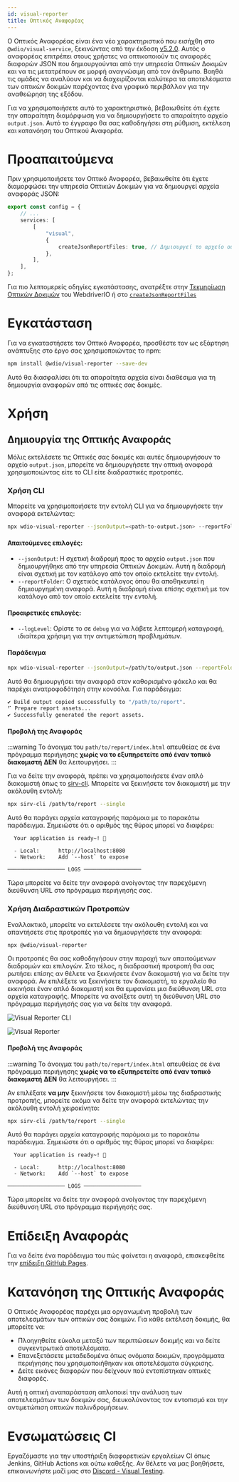 ```yaml
---
id: visual-reporter
title: Οπτικός Αναφορέας
---
```


Ο Οπτικός Αναφορέας είναι ένα νέο χαρακτηριστικό που εισήχθη στο `@wdio/visual-service`, ξεκινώντας από την έκδοση [v5.2.0](https://github.com/webdriverio/visual-testing/releases/tag/%40wdio%2Fvisual-service%405.2.0). Αυτός ο αναφορέας επιτρέπει στους χρήστες να οπτικοποιούν τις αναφορές διαφορών JSON που δημιουργούνται από την υπηρεσία Οπτικών Δοκιμών και να τις μετατρέπουν σε μορφή αναγνώσιμη από τον άνθρωπο. Βοηθά τις ομάδες να αναλύουν και να διαχειρίζονται καλύτερα τα αποτελέσματα των οπτικών δοκιμών παρέχοντας ένα γραφικό περιβάλλον για την αναθεώρηση της εξόδου.

Για να χρησιμοποιήσετε αυτό το χαρακτηριστικό, βεβαιωθείτε ότι έχετε την απαραίτητη διαμόρφωση για να δημιουργήσετε το απαραίτητο αρχείο `output.json`. Αυτό το έγγραφο θα σας καθοδηγήσει στη ρύθμιση, εκτέλεση και κατανόηση του Οπτικού Αναφορέα.

# Προαπαιτούμενα

Πριν χρησιμοποιήσετε τον Οπτικό Αναφορέα, βεβαιωθείτε ότι έχετε διαμορφώσει την υπηρεσία Οπτικών Δοκιμών για να δημιουργεί αρχεία αναφοράς JSON:

```ts
export const config = {
    // ...
    services: [
        [
            "visual",
            {
                createJsonReportFiles: true, // Δημιουργεί το αρχείο output.json
            },
        ],
    ],
};
```

Για πιο λεπτομερείς οδηγίες εγκατάστασης, ανατρέξτε στην [Τεκμηρίωση Οπτικών Δοκιμών](./) του WebdriverIO ή στο [`createJsonReportFiles`](./service-options.md#createjsonreportfiles-new)

# Εγκατάσταση

Για να εγκαταστήσετε τον Οπτικό Αναφορέα, προσθέστε τον ως εξάρτηση ανάπτυξης στο έργο σας χρησιμοποιώντας το npm:

```bash
npm install @wdio/visual-reporter --save-dev
```

Αυτό θα διασφαλίσει ότι τα απαραίτητα αρχεία είναι διαθέσιμα για τη δημιουργία αναφορών από τις οπτικές σας δοκιμές.

# Χρήση

## Δημιουργία της Οπτικής Αναφοράς

Μόλις εκτελέσετε τις Οπτικές σας δοκιμές και αυτές δημιουργήσουν το αρχείο `output.json`, μπορείτε να δημιουργήσετε την οπτική αναφορά χρησιμοποιώντας είτε το CLI είτε διαδραστικές προτροπές.

### Χρήση CLI

Μπορείτε να χρησιμοποιήσετε την εντολή CLI για να δημιουργήσετε την αναφορά εκτελώντας:

```bash
npx wdio-visual-reporter --jsonOutput=<path-to-output.json> --reportFolder=<path-to-store-report> --logLevel=debug
```

#### Απαιτούμενες επιλογές:

-   `--jsonOutput`: Η σχετική διαδρομή προς το αρχείο `output.json` που δημιουργήθηκε από την υπηρεσία Οπτικών Δοκιμών. Αυτή η διαδρομή είναι σχετική με τον κατάλογο από τον οποίο εκτελείτε την εντολή.
-   `--reportFolder`: Ο σχετικός κατάλογος όπου θα αποθηκευτεί η δημιουργημένη αναφορά. Αυτή η διαδρομή είναι επίσης σχετική με τον κατάλογο από τον οποίο εκτελείτε την εντολή.

#### Προαιρετικές επιλογές:

-   `--logLevel`: Ορίστε το σε `debug` για να λάβετε λεπτομερή καταγραφή, ιδιαίτερα χρήσιμη για την αντιμετώπιση προβλημάτων.

#### Παράδειγμα

```bash
npx wdio-visual-reporter --jsonOutput=/path/to/output.json --reportFolder=/path/to/report --logLevel=debug
```

Αυτό θα δημιουργήσει την αναφορά στον καθορισμένο φάκελο και θα παρέχει ανατροφοδότηση στην κονσόλα. Για παράδειγμα:

```bash
✔ Build output copied successfully to "/path/to/report".
⠋ Prepare report assets...
✔ Successfully generated the report assets.
```

#### Προβολή της Αναφοράς

:::warning
Το άνοιγμα του `path/to/report/index.html` απευθείας σε ένα πρόγραμμα περιήγησης **χωρίς να το εξυπηρετείτε από έναν τοπικό διακομιστή** **ΔΕΝ** θα λειτουργήσει.
:::

Για να δείτε την αναφορά, πρέπει να χρησιμοποιήσετε έναν απλό διακομιστή όπως το [sirv-cli](https://www.npmjs.com/package/sirv-cli). Μπορείτε να ξεκινήσετε τον διακομιστή με την ακόλουθη εντολή:

```bash
npx sirv-cli /path/to/report --single
```

Αυτό θα παράγει αρχεία καταγραφής παρόμοια με το παρακάτω παράδειγμα. Σημειώστε ότι ο αριθμός της θύρας μπορεί να διαφέρει:

```logs
  Your application is ready~! 🚀

  - Local:      http://localhost:8080
  - Network:    Add `--host` to expose

────────────────── LOGS ──────────────────
```

Τώρα μπορείτε να δείτε την αναφορά ανοίγοντας την παρεχόμενη διεύθυνση URL στο πρόγραμμα περιήγησής σας.

### Χρήση Διαδραστικών Προτροπών

Εναλλακτικά, μπορείτε να εκτελέσετε την ακόλουθη εντολή και να απαντήσετε στις προτροπές για να δημιουργήσετε την αναφορά:

```bash
npx @wdio/visual-reporter
```

Οι προτροπές θα σας καθοδηγήσουν στην παροχή των απαιτούμενων διαδρομών και επιλογών. Στο τέλος, η διαδραστική προτροπή θα σας ρωτήσει επίσης αν θέλετε να ξεκινήσετε έναν διακομιστή για να δείτε την αναφορά. Αν επιλέξετε να ξεκινήσετε τον διακομιστή, το εργαλείο θα εκκινήσει έναν απλό διακομιστή και θα εμφανίσει μια διεύθυνση URL στα αρχεία καταγραφής. Μπορείτε να ανοίξετε αυτή τη διεύθυνση URL στο πρόγραμμα περιήγησής σας για να δείτε την αναφορά.

![Visual Reporter CLI](/img/visual/cli-screen-recording.gif)

![Visual Reporter](/img/visual/visual-reporter.gif)

#### Προβολή της Αναφοράς

:::warning
Το άνοιγμα του `path/to/report/index.html` απευθείας σε ένα πρόγραμμα περιήγησης **χωρίς να το εξυπηρετείτε από έναν τοπικό διακομιστή** **ΔΕΝ** θα λειτουργήσει.
:::

Αν επιλέξατε **να μην** ξεκινήσετε τον διακομιστή μέσω της διαδραστικής προτροπής, μπορείτε ακόμα να δείτε την αναφορά εκτελώντας την ακόλουθη εντολή χειροκίνητα:

```bash
npx sirv-cli /path/to/report --single
```

Αυτό θα παράγει αρχεία καταγραφής παρόμοια με το παρακάτω παράδειγμα. Σημειώστε ότι ο αριθμός της θύρας μπορεί να διαφέρει:

```logs
  Your application is ready~! 🚀

  - Local:      http://localhost:8080
  - Network:    Add `--host` to expose

────────────────── LOGS ──────────────────
```

Τώρα μπορείτε να δείτε την αναφορά ανοίγοντας την παρεχόμενη διεύθυνση URL στο πρόγραμμα περιήγησής σας.

# Επίδειξη Αναφοράς

Για να δείτε ένα παράδειγμα του πώς φαίνεται η αναφορά, επισκεφθείτε την [επίδειξη GitHub Pages](https://webdriverio.github.io/visual-testing/).

# Κατανόηση της Οπτικής Αναφοράς

Ο Οπτικός Αναφορέας παρέχει μια οργανωμένη προβολή των αποτελεσμάτων των οπτικών σας δοκιμών. Για κάθε εκτέλεση δοκιμής, θα μπορείτε να:

-   Πλοηγηθείτε εύκολα μεταξύ των περιπτώσεων δοκιμής και να δείτε συγκεντρωτικά αποτελέσματα.
-   Επανεξετάσετε μεταδεδομένα όπως ονόματα δοκιμών, προγράμματα περιήγησης που χρησιμοποιήθηκαν και αποτελέσματα σύγκρισης.
-   Δείτε εικόνες διαφορών που δείχνουν πού εντοπίστηκαν οπτικές διαφορές.

Αυτή η οπτική αναπαράσταση απλοποιεί την ανάλυση των αποτελεσμάτων των δοκιμών σας, διευκολύνοντας τον εντοπισμό και την αντιμετώπιση οπτικών παλινδρομήσεων.

# Ενσωματώσεις CI

Εργαζόμαστε για την υποστήριξη διαφορετικών εργαλείων CI όπως Jenkins, GitHub Actions και ούτω καθεξής. Αν θέλετε να μας βοηθήσετε, επικοινωνήστε μαζί μας στο [Discord - Visual Testing](https://discord.com/channels/1097401827202445382/1186908940286574642).